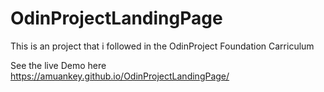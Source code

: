 # OdinProjectLandingPage
This is an project that i followed in the OdinProject Foundation Carriculum

See the live Demo here https://amuankey.github.io/OdinProjectLandingPage/

